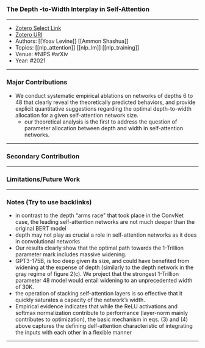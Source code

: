 ### The Depth -to-Width Interplay in Self-Attention
---
- [Zotero Select Link](zotero://select/groups/2480461/items/IFVERJQX)
- [Zotero URI](https://www.zotero.org/groups/2480461/items/IFVERJQX)
- Authors: [[Yoav Levine]] [[Ammon Shashua]] 
- Topics: [[nlp_attention]] [[nlp_lm]] [[nlp_training]]
- Venue: #NIPS #arXiv
- Year: #2021
---
### Major Contributions
- We conduct systematic empirical ablations on networks of depths 6 to 48 that clearly reveal the theoretically predicted behaviors, and provide explicit quantitative suggestions regarding the optimal depth-to-width allocation for a given self-attention network size.
	- our theoretical analysis is the first to address the question of parameter allocation between depth and width in self-attention networks.
---
### Secondary Contribution
---
### Limitations/Future Work
---
### Notes (Try to use backlinks)
- in contrast to the depth “arms race" that took place in the ConvNet case, the leading self-attention networks are not much deeper than the original BERT model
- depth may not play as crucial a role in self-attention networks as it does in convolutional networks
-  Our results clearly show that the optimal path towards the 1-Trillion parameter mark includes massive widening.
-  GPT3-175B, is too deep given its size, and could have benefited from widening at the expense of depth (similarly to the depth network in the gray regime of figure 2(c). We project that the strongest 1-Trillion parameter 48 model would entail widening to an unprecedented width of 30K.
-  the operation of stacking self-attention layers is so effective that it quickly saturates a capacity of the network’s width.
-  Empirical evidence indicates that while the ReLU activations and softmax normalization contribute to performance (layer-norm mainly contributes to optimization), the basic mechanism in eqs. (3) and (4) above captures the defining delf-attention characteristic of integrating the inputs with each other in a flexible manner
---
